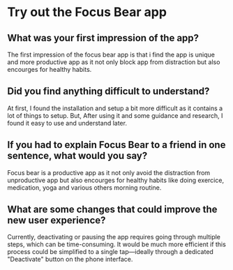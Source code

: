 # Try out the Focus Bear app
## What was your first impression of the app?
The first impression of the focus bear app is that i find the app is unique and more productive app as it not only block app from distraction but also encourges for healthy habits.
## Did you find anything difficult to understand?
At first, I found the installation and setup a bit more difficult as it contains a lot of things to setup. But, After using it and some guidance and research, I found it easy to use and understand later.
## If you had to explain Focus Bear to a friend in one sentence, what would you say?
Focus bear is a productive app as it not only avoid the distraction from unproductive app but also encourges for healthy habits like doing exercice, medication, yoga and various others morning routine.
## What are some changes that could improve the new user experience?
Currently, deactivating or pausing the app requires going through multiple steps, which can be time-consuming. It would be much more efficient if this process could be simplified to a single tap—ideally through a dedicated "Deactivate" button on the phone interface.